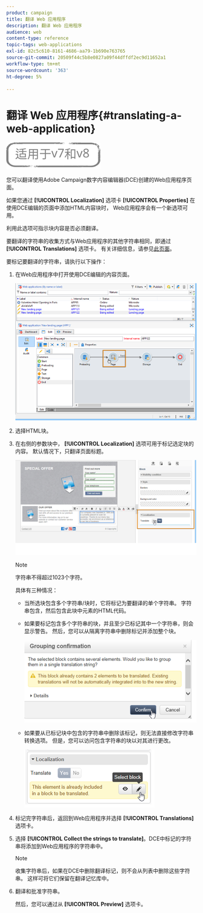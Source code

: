 ```yaml
---
product: campaign
title: 翻译 Web 应用程序
description: 翻译 Web 应用程序
audience: web
content-type: reference
topic-tags: web-applications
exl-id: 82c5c610-8161-4686-aa79-1b690e763765
source-git-commit: 20509f44c5b8e0827a09f44dffdf2ec9d11652a1
workflow-type: tm+mt
source-wordcount: '363'
ht-degree: 5%

---
```


# 翻译 Web 应用程序{#translating-a-web-application}

![](../../assets/common.svg)

您可以翻译使用Adobe Campaign数字内容编辑器(DCE)创建的Web应用程序页面。

如果您通过 **[!UICONTROL Localization]** 选项卡 **[!UICONTROL Properties]** 在使用DCE编辑的页面中添加HTML内容块时， Web应用程序会有一个新选项可用。

利用此选项可指示块内容是否必须翻译。

要翻译的字符串的收集方式与Web应用程序的其他字符串相同，即通过 **[!UICONTROL Translations]** 选项卡。 有关详细信息，请参见[此页面](translating-a-web-form.md)。

要标记要翻译的字符串，请执行以下操作：

1. 在Web应用程序中打开使用DCE编辑的内容页面。

   ![](assets/dce_translation_3.png)

1. 选择HTML块。
1. 在右侧的参数块中， **[!UICONTROL Localization]** 选项可用于标记选定块的内容。 默认情况下，只翻译页面标题。

   ![](assets/dce_translation_1.png)

   >[!NOTE]
   >
   >字符串不得超过1023个字符。

   具体有三种情况：

   * 当所选块包含多个字符串/块时，它将标记为要翻译的单个字符串。 字符串包含，然后包含此块中元素的HTML代码。
   * 如果要标记包含多个字符串的块，并且至少已标记其中一个字符串，则会显示警告。 然后，您可以从隔离字符串中删除标记并添加整个块。

      ![](assets/dce_translation_4.png)

   * 如果要从已标记块中包含的字符串中删除该标记，则无法直接修改字符串转换选项。 但是，您可以访问包含字符串的块以对其进行更改。

      ![](assets/dce_translation_2.png)

1. 标记完字符串后，返回到Web应用程序并选择 **[!UICONTROL Translations]** 选项卡。
1. 选择 **[!UICONTROL Collect the strings to translate]**。DCE中标记的字符串将添加到Web应用程序的字符串中。

   >[!NOTE]
   >
   >收集字符串后，如果在DCE中删除翻译标记，则不会从列表中删除这些字符串。 这样可将它们保留在翻译记忆库中。

1. 翻译和批准字符串。

   然后，您可以通过从 **[!UICONTROL Preview]** 选项卡。
